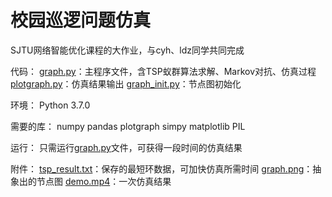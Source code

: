 # 校园巡逻问题仿真

SJTU网络智能优化课程的大作业，与cyh、ldz同学共同完成

代码：
[graph.py](graph.py)：主程序文件，含TSP蚁群算法求解、Markov对抗、仿真过程
[plotgraph.py](plotgraph.py)：仿真结果输出
[graph_init.py](graph_init.py)：节点图初始化

环境：
Python 3.7.0

需要的库：
numpy
pandas
plotgraph
simpy
matplotlib
PIL

运行：
只需运行[graph.py](graph.py)文件，可获得一段时间的仿真结果

附件：
[tsp_result.txt](tsp_result.txt)：保存的最短环数据，可加快仿真所需时间
[graph.png](graph.png)：抽象出的节点图
[demo.mp4](demo.mp4)：一次仿真结果